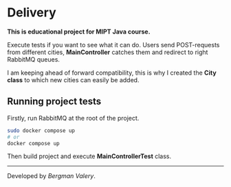 # Delivery

**This is educational project for MIPT Java course.**

Execute tests if you want to see what it can do. Users send POST-requests from different cities, **MainController** catches them and redirect to right RabbitMQ queues.

I am keeping ahead of forward compatibility, this is why I created the **City class** to which new cities can easily be added.

## Running project tests
Firstly, run RabbitMQ at the root of the project.

```bash
sudo docker compose up
# or
docker compose up
```

Then build project and execute **MainControllerTest** class.

---

Developed by *Bergman Valery*.
